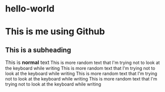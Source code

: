 # hello-world

<h1>This is me using Github</h1>
<h2>This is a subheading</h2>
<font size=3>This is <b>normal</b> text</font>
<text=#6dcfca>This is more random text that I'm trying not to look at the keyboard while writing</text>
<text=#996dcf>This is more random text that I'm trying not to look at the keyboard while writing</text>
<text=#cf6d72>This is more random text that I'm trying not to look at the keyboard while writing</text>
<text=#a3cf6d>This is more random text that I'm trying not to look at the keyboard while writing</text>
